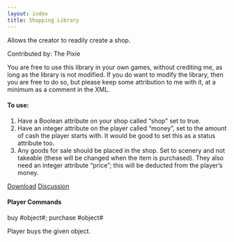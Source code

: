 ```yaml
---
layout: index
title: Shopping Library
---
```


Allows the creator to readily create a shop.

Contributed by: <span class="author">The Pixie</span>

You are free to use this library in your own games, without crediting me, as long as the library is not modified. If you do want to modify the library, then you are free to do so, but please keep some attribution to me with it, at a minimum as a comment in the XML.

#### To use:

1.  Have a Boolean attribute on your shop called “shop” set to true.
2.  Have an integer attribute on the player called “money”, set to the amount of cash the player starts with. It would be good to set this as a status attribute too.
3.  Any goods for sale should be placed in the shop. Set to scenery and not takeable (these will be changed when the item is purchased). They also need an integer attribute “price”; this will be deducted from the player’s money.

[Download]({{site.baseurl}/files/shopping.zip)
[Discussion](http://www.axeuk.com/phpBB3/viewtopic.php?f=10&t=2557)

#### Player Commands

buy \#object\#; purchase \#object\#

Player buys the given object.
